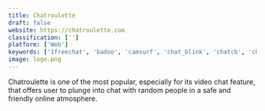 ```yaml
---
title: Chatroulette
draft: false 
website: https://chatroulette.com
classification: ['']
platform: ['Web']
keywords: ['1freechat', 'badoo', 'camsurf', 'chat_blink', 'chatcb', 'chathub', 'chatous', 'chatrandom', 'chatxp', 'faceflow', 'facechat', 'liveeds', 'meetme', 'meowchat', 'nickego', 'omegle', 'promegle', 'random_video_chat', 'wechat', 'pikii', 'tea_orbit']
image: logo.png
---
```

Chatroulette is one of the most popular, especially for its video chat feature, that offers user to plunge into chat with random people in a safe and friendly online atmosphere.